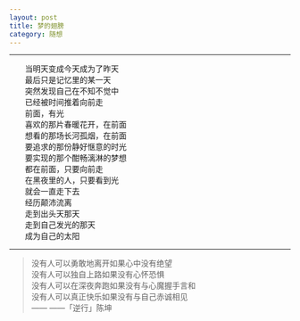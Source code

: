 ```yaml
---
layout: post  
title: 梦的翅膀  
category: 随想  
---
```

- - -
&emsp;&emsp;当明天变成今天成为了昨天  
&emsp;&emsp;最后只是记忆里的某一天  
&emsp;&emsp;突然发现自己在不知不觉中  
&emsp;&emsp;已经被时间推着向前走  
&emsp;&emsp;前面，有光  
&emsp;&emsp;喜欢的那片春暖花开，在前面  
&emsp;&emsp;想看的那场长河孤烟，在前面  
&emsp;&emsp;要追求的那份静好惬意的时光  
&emsp;&emsp;要实现的那个酣畅漓淋的梦想  
&emsp;&emsp;都在前面，只要向前走  
&emsp;&emsp;在黑夜里的人，只要看到光  
&emsp;&emsp;就会一直走下去  
&emsp;&emsp;经历颠沛流离  
&emsp;&emsp;走到出头天那天  
&emsp;&emsp;走到自己发光的那天  
&emsp;&emsp;成为自己的太阳  
- - -
>没有人可以勇敢地离开如果心中没有绝望  
>没有人可以独自上路如果没有心怀恐惧  
>没有人可以在深夜奔跑如果没有与心魔握手言和  
>没有人可以真正快乐如果没有与自己赤诚相见  
>—— ——「逆行」陈坤
  

 